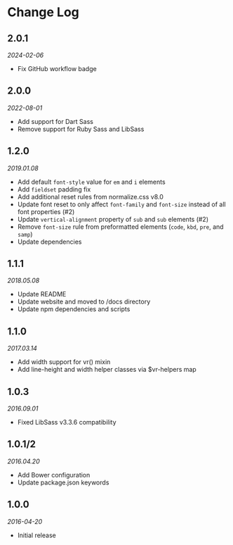 # Change Log

## 2.0.1

*2024-02-06*

- Fix GitHub workflow badge

## 2.0.0

*2022-08-01*

- Add support for Dart Sass
- Remove support for Ruby Sass and LibSass

## 1.2.0

*2019.01.08*

- Add default `font-style` value for `em` and `i` elements
- Add `fieldset` padding fix
- Add additional reset rules from normalize.css v8.0
- Update font reset to only affect `font-family` and `font-size` instead of all
  font properties (#2)
- Update `vertical-alignment` property of `sub` and `sub` elements (#2)
- Remove `font-size` rule from preformatted elements (`code`, `kbd`, `pre`, and
  `samp`)
- Update dependencies

## 1.1.1

*2018.05.08*

- Update README
- Update website and moved to /docs directory
- Update npm dependencies and scripts

## 1.1.0

*2017.03.14*

- Add width support for vr() mixin
- Add line-height and width helper classes via $vr-helpers map

## 1.0.3

*2016.09.01*

- Fixed LibSass v3.3.6 compatibility

## 1.0.1/2

*2016.04.20*

- Add Bower configuration
- Update package.json keywords

## 1.0.0

*2016-04-20*

- Initial release
